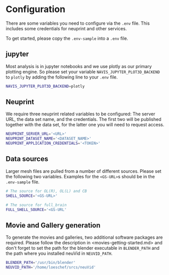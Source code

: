 # Configuration

There are some variables you need to configure via the `.env` file. This includes some credentials for neuprint and other services.

To get started, please copy the `.env-sample` into a `.env` file.

## jupyter

Most analysis is in jupyter notebooks and we use plotly as our primary plotting engine. So please set your variable `NAVIS_JUPYTER_PLOT3D_BACKEND` to `plotly` by adding the following line to your `.env` file.

```sh
NAVIS_JUPYTER_PLOT3D_BACKEND=plotly
```

## Neuprint

We require three neuprint related variables to be configured: The server URL, the data set name, and the credentials. The first two will be published together with the data set, for the latter one you will need to request access.

```sh
NEUPRINT_SERVER_URL='<URL>'
NEUPRINT_DATASET_NAME='<DATASET_NAME>'
NEUPRINT_APPLICATION_CREDENTIALS='<TOKEN>'
```

## Data sources

Larger mesh files are pulled from a number of different sources. Please set the following two variables. Examples for the `<GS-URL>`s should be in the `.env-sample` file.

```sh
# The source for OL(R), OL(L) and CB
SHELL_SOURCE='<GS-URL>'

# The source for full_brain
FULL_SHELL_SOURCE='<GS-URL'
```


## Movie and Gallery generation

To generate the movies and galleries, two additional software packages are required. Please follow the description in <movies-getting-started.md> and don't forget to set the path for the blender executable in `BLENDER_PATH` and the path where you installed neuVid in `NEUVID_PATH`.

```sh
BLENDER_PATH='/usr/bin/blender'
NEUVID_PATH='/home/loeschef/srcs/neuVid'
```